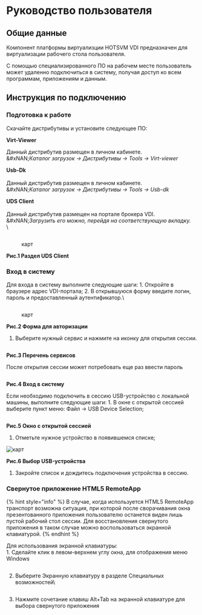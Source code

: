 # Руководство пользователя

## Общие данные

Компонент платформы виртуализции HOTSVM VDI предназначен для виртуализации рабочего стола пользователя.

С помощью специализированного ПО на рабочем месте пользователь может удаленно подключиться в систему, получая доступ ко всем программам, приложениям и данным.

## Инструкция по подключению

### Подготовка к работе

Скачайте дистрибутивы и установите следующее ПО:

**Virt-Viewer**

Данный дистрибутив размещен в личном кабинете.\
&#xNAN;_&#x41A;аталог загрузок -> Дистрибутивы -> Tools -> Virt-viewer_

**Usb-Dk**\
\
Данный дистрибутив размещен в личном кабинете.\
&#xNAN;_&#x41A;аталог загрузок -> Дистрибутивы -> Tools -> Usb-dk_

**UDS Client**\
\
Данный дистрибутив размещен на портале брокера VDI.\
&#xNAN;_&#x417;агрузить его можно, перейдя на соответствующую вкладку._\
\


<figure><img src="../.gitbook/assets/image (56).png" alt=""><figcaption><p>карт</p></figcaption></figure>

**Рис.1 Раздел UDS Client**

### Вход в систему

Для входа в систему выполните следующие шаги: 1. Откройте в браузере адрес VDI-портала; 2. В открывшуюся форму введите логин, пароль и предоставленный аутентификатор.\


<figure><img src="../.gitbook/assets/image (57).png" alt=""><figcaption><p>карт</p></figcaption></figure>

**Рис.2 Форма для авторизации**

1.  Выберите нужный сервис и нажмите на иконку для открытия сессии.

    <figure><img src="../.gitbook/assets/image (1) (1) (2).png" alt=""><figcaption></figcaption></figure>

**Рис.3 Перечень сервисов**

После открытия  сессии может потребовать еще раз ввести пароль

<figure><img src="../.gitbook/assets/login.jpg" alt=""><figcaption></figcaption></figure>

**Рис.4 Вход в систему**

Если необходимо подключить в сессию USB-устройство с локальной машины, выполните следующие шаги: 1. В окне с открытой сессией выберите пункт меню: Файл → USB Device Selection;

<figure><img src="../.gitbook/assets/session.jpg" alt=""><figcaption></figcaption></figure>

**Рис.5 Окно с открытой сессией**

1. Отметьте нужное устройство в появившемся списке;

![карт](../.gitbook/assets/vdi-5.png)

**Рис.6 Выбор USB-устройства**

1. Закройте список и дождитесь подключения устройства в сессию.

### Свернутое приложение HTML5 RemoteApp

{% hint style="info" %}
В случае, когда используется HTML5 RemoteApp транспорт возможна ситуация, при которой после сворачивания окна презентованного приложения пользователю останется виден лишь пустой рабочий стол сессии.  Для восстановления свернутого приложения в таком случае можно воспользоваться экранной клавиатурой.
{% endhint %}

Для использования экранной клавиатуры:\
1\. Сделайте клик в левом-верхнем углу окна, для отображения меню Windows

<figure><img src="../.gitbook/assets/image (1) (1).png" alt=""><figcaption></figcaption></figure>

2.  Выберите Экранную клавиатуру в разделе Специальных возможностей\


    <figure><img src="../.gitbook/assets/image (1) (1) (3).png" alt=""><figcaption></figcaption></figure>


3. Нажмите сочетание клавиш Alt+Tab на экранной клавиатуре для выбора свернутого приложения

<figure><img src="../.gitbook/assets/image (34).png" alt=""><figcaption></figcaption></figure>
